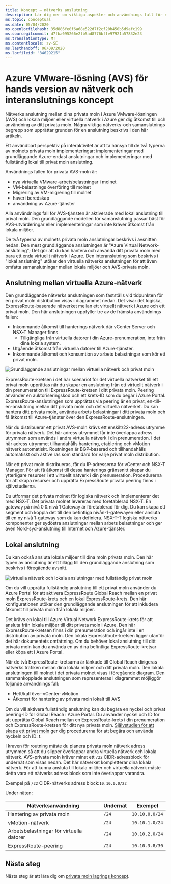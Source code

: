 ```yaml
---
title: Koncept – nätverks anslutning
description: Lär dig mer om viktiga aspekter och användnings fall för nätverk och interanslutning i Azure VMware-lösning (AVS)
ms.topic: conceptual
ms.date: 05/04/2020
ms.openlocfilehash: 35d886fe0f6a68e522d7f2cf20b450b5d9afc199
ms.sourcegitcommit: d7fba095266e2fb5ad8776bffe97921a57832e23
ms.translationtype: MT
ms.contentlocale: sv-SE
ms.lasthandoff: 06/09/2020
ms.locfileid: "84629215"
---
```

# <a name="azure-vmware-solution-avs-preview-networking-and-interconnectivity-concepts"></a>Azure VMware-lösning (AVS) för hands version av nätverk och interanslutnings koncept

Nätverks anslutning mellan dina privata moln i Azure VMware-lösningen (AVS) och lokala miljöer eller virtuella nätverk i Azure ger dig åtkomst till och användning av ditt privata moln. Några viktiga nätverks-och samanslutnings begrepp som upprättar grunden för en anslutning beskrivs i den här artikeln.

Ett användbart perspektiv på interaktivitet är att ta hänsyn till de två typerna av molnets privata moln implementeringar: implementeringar med grundläggande Azure-endast anslutningar och implementeringar med fullständig lokal till privat moln anslutning.

Användnings fallen för privata AVS-moln är:
- nya virtuella VMware-arbetsbelastningar i molnet
- VM-belastnings överföring till molnet
- Migrering av VM-migrering till molnet
- haveri beredskap
- användning av Azure-tjänster

 Alla användnings fall för AVS-tjänsten är aktiverade med lokal anslutning till privat moln. Den grundläggande modellen för samanslutning passar bäst för AVS-utvärderingar eller implementeringar som inte kräver åtkomst från lokala miljöer.

De två typerna av molnets privata moln anslutningar beskrivs i avsnitten nedan.  Den mest grundläggande anslutningen är "Azure Virtual Network-anslutning"; Det gör att du kan hantera och använda ditt privata moln med bara ett enda virtuellt nätverk i Azure. Den interanslutning som beskrivs i "lokal anslutning" utökar den virtuella nätverks anslutningen för att även omfatta samanslutningar mellan lokala miljöer och AVS-privata moln.

## <a name="azure-virtual-network-interconnectivity"></a>Anslutning mellan virtuella Azure-nätverk

Den grundläggande nätverks anslutningen som fastställs vid tidpunkten för en privat moln distribution visas i diagrammet nedan. Det visar det logiska, ExpressRoute-baserade nätverket mellan ett virtuellt nätverk i Azure och ett privat moln. Den här anslutningen uppfyller tre av de främsta användnings fallen:
- Inkommande åtkomst till hanterings nätverk där vCenter Server och NSX-T Manager finns.
    - Tillgängliga från virtuella datorer i din Azure-prenumeration, inte från dina lokala system.
- Utgående åtkomst från virtuella datorer till Azure-tjänster.
- Inkommande åtkomst och konsumtion av arbets belastningar som kör ett privat moln.

![Grundläggande anslutningar mellan virtuella nätverk och privat moln](./media/concepts/adjacency-overview-drawing-single.png)

ExpressRoute-kretsen i det här scenariot för det virtuella nätverket till ett privat moln upprättas när du skapar en anslutning från ett virtuellt nätverk i din prenumeration till ExpressRoute-kretsen i ditt privata moln. Peering använder en auktoriseringskod och ett krets-ID som du begär i Azure Portal. ExpressRoute-anslutningen som upprättas via peering är en privat, en-till-en-anslutning mellan ditt privata moln och det virtuella nätverket. Du kan hantera ditt privata moln, använda arbets belastningar i ditt privata moln och få åtkomst till Azure-tjänster över den ExpressRoute-anslutningen.

När du distribuerar ett privat AVS-moln krävs ett enskilt/22-adress utrymme för privata nätverk. Det här adress utrymmet får inte överlappa adress utrymmen som används i andra virtuella nätverk i din prenumeration. I det här adress utrymmet tillhandahålls hantering, etablering och vMotion nätverk automatiskt. Routningen är BGP-baserad och tillhandahålls automatiskt och aktive ras som standard för varje privat moln distribution.

När ett privat moln distribueras, får du IP-adresserna för vCenter och NSX-T Manager. För att få åtkomst till dessa hanterings gränssnitt skapar du ytterligare resurser i ett virtuellt nätverk i din prenumeration. Procedurerna för att skapa resurser och upprätta ExpressRoute privata peering finns i självstudierna.

Du utformar det privata molnet för logiska nätverk och implementerar det med NSX-T. Det privata molnet levereras med företablerad NSX-T. En gateway på nivå 0 & nivå 1 Gateway är företablerad för dig. Du kan skapa ett segment och koppla det till den befintliga nivån-1-gatewayen eller ansluta till en ny nivå 1-gateway som du kan definiera. NSX-T-T logiska nätverks komponenter ger sydöstra anslutningar mellan arbets belastningar och ger även Nord-syd-anslutning till Internet och Azure-tjänster. 

## <a name="on-premises-interconnectivity"></a>Lokal anslutning

Du kan också ansluta lokala miljöer till dina moln privata moln. Den här typen av anslutning är ett tillägg till den grundläggande anslutning som beskrivs i föregående avsnitt.

![virtuella nätverk och lokala anslutningar med fullständig privat moln](./media/concepts/adjacency-overview-drawing-double.png)

Om du vill upprätta fullständig anslutning till ett privat moln använder du Azure Portal för att aktivera ExpressRoute Global Reach mellan en privat moln ExpressRoute-krets och en lokal ExpressRoute-krets. Den här konfigurationen utökar den grundläggande anslutningen för att inkludera åtkomst till privata moln från lokala miljöer.

Det krävs en lokal till Azure Virtual Network ExpressRoute-krets för att ansluta från lokala miljöer till ditt privata moln i Azure. Den här ExpressRoute-kretsen finns i din prenumeration och ingår inte i en distribution av privata moln. Den lokala ExpressRoute-kretsen ligger utanför det här dokumentets omfattning. Om du behöver lokal anslutning till ditt privata moln kan du använda en av dina befintliga ExpressRoute-kretsar eller köpa ett i Azure Portal.

När de två ExpressRoute-kretsarna är länkade till Global Reach dirigeras nätverks trafiken mellan dina lokala miljöer och ditt privata moln. Den lokala anslutningen till molnet i det privata molnet visas i föregående diagram. Den sammankopplade anslutningen som representeras i diagrammet möjliggör följande användnings fall:

- Hett/kall över-vCenter-vMotion
- Åtkomst för hantering av privata moln lokalt till AVS

Om du vill aktivera fullständig anslutning kan du begära en nyckel och privat peering-ID för Global Reach i Azure Portal. Du använder nyckel och ID för att upprätta Global Reach mellan en ExpressRoute-krets i din prenumeration och ExpressRoute-kretsen för ditt nya privata moln. [Självstudien för att skapa ett privat moln](tutorial-create-private-cloud.md) ger dig procedurerna för att begära och använda nyckeln och ID: t.

I kraven för routning måste du planera privata moln nätverk adress utrymmen så att du slipper överlappar andra virtuella nätverk och lokala nätverk. AVS-privata moln kräver minst ett `/22` CIDR-adressblock för undernät som visas nedan. Det här nätverket kompletterar dina lokala nätverk. För att kunna ansluta till lokala miljöer och virtuella nätverk måste detta vara ett nätverks adress block som inte överlappar varandra.

Exempel på `/22` CIDR-nätverks adress block:`10.10.0.0/22`

Under näten:

| Nätverksanvändning             | Undernät | Exempel        |
| ------------------------- | ------ | -------------- |
| Hantering av privata moln            | `/24`    | `10.10.0.0/24`   |
| vMotion-nätverk       | `/24`    | `10.10.1.0/24`   |
| Arbetsbelastningar för virtuella datorer | `/24`   | `10.10.2.0/24`   |
| ExpressRoute-peering | `/24`    | `10.10.3.8/30`   |

## <a name="next-steps"></a>Nästa steg 

Nästa steg är att lära dig om [privata moln lagrings koncept](concepts-storage.md).

<!-- LINKS - external -->
[enable Global Reach]: https://docs.microsoft.com/azure/expressroute/expressroute-howto-set-global-reach

<!-- LINKS - internal -->

